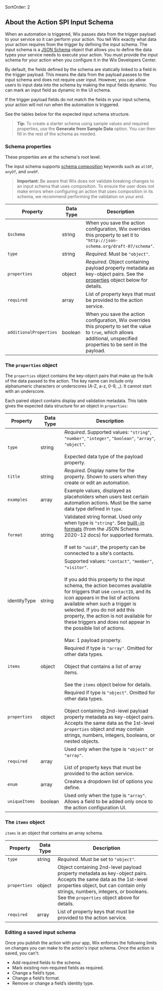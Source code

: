 SortOrder: 2
## About the Action SPI Input Schema

When an automation is triggered, Wix passes data from the trigger payload to your service so it can perform your action. You tell Wix exactly what data your action requires from the trigger by defining the input schema. The input schema is a [JSON Schema](https://json-schema.org/) object that allows you to define the data types your service needs to execute your action. You must provide the input schema for your action when you configure it in the Wix Developers Center.

By default, the fields defined by the schema are statically linked to a field in the trigger payload. This means the data from the payload passes to the input schema and does not require user input. However, you can allow users to input data into the schema by making the input fields dynamic. You can mark an input field as dynamic in the UI schema.

If the trigger payload fields do not match the fields in your input schema, your action will not run when the automation is triggered.

See the tables below for the expected input schema structure.

<blockquote class="tip">

__Tip:__ To create a starter schema using sample values and required properties, use the **Generate from Sample Data** option. You can then fill in the rest of the schema as needed.

</blockquote>

### Schema properties

These properties are at the schema's root level.

The input schema supports [schema composition](https://json-schema.org/understanding-json-schema/reference/combining.html#schema-composition) keywords such as `allOf`, `anyOf`, and `oneOf`. 

<blockquote class="important">

__Important:__
Be aware that Wix does not validate breaking changes to an input schema that uses composition. To ensure the user does not make errors when configuring an action that uses composition in its schema, we recommend performing the validation on your end.

</blockquote>

| Property | Data Type | Description |
| ------ |  ------ | ------ |
| `$schema` | string | When you save the action configuration, Wix overrides this property to set it to `"http://json-schema.org/draft-07/schema"`.
| `type` | string| _Required_. Must be `"object"`.|
| `properties` | object | _Required_. Object containing payload property metadata as key-object pairs. See the [properties](#the-properties-object) object below for details.|
| `required` | array | List of property keys that must be provided to the action service. |
| `additionalProperties` | boolean | When you save the action configuration, Wix overrides this property to set the value to `true`, which allows additional, unspecified properties to be sent in the payload.|

### The `properties` object

The `properties` object contains the key-object pairs that make up the bulk of the data passed to the action. The key name can include only alphanumeric characters or underscores (A-Z, a-z, 0-9, _). It cannot start with an underscore.

Each paired object contains display and validation metadata. This table gives the expected data structure for an object in `properties`:

| Property | Data Type | Description |
| ------ |  ------ | ------ |
| `type` | string | _Required_. Supported values: `"string"`, `"number"`, `"integer"`, `"boolean"`, `"array"`, `"object"`.<br /><br /> Expected data type of the payload property.|
| `title` | string | _Required_. Display name for the property. Shown to users when they create or edit an automation. |
| `examples` | array | Example values, displayed as placeholders when users test certain automation actions. Must be the same data type defined in `type`.|
| `format` | string | Validated string format. Used only when type is `"string"`. See [built-in formats](https://json-schema.org/understanding-json-schema/reference/string.html#built-in-formats) (from the JSON Schema 2020-12 docs) for supported formats.<br /><br />If set to `"uuid"`, the property can be connected to a site's contacts. |
| identityType | string | Supported values: `"contact"`, `"member"`, `"visitor"`.<br /><br />If you add this property to the input schema, the action becomes available for triggers that use `contactID`, and its icon appears in the list of actions available when such a trigger is selected. If you do not add this property, the action is not available for these triggers and does not appear in the possible list of actions. <br /><br />Max: 1 payload property. |
| `items` | object | Required if type is `"array"`. Omitted for other data types. <br /><br /> Object that contains a list of array items. <br /><br />  See the `items` object below for details. |
| `properties` | object | Required if type is `"object"`. Omitted for other data types.<br /><br />Object containing 2nd-level payload property metadata as key-object pairs. Accepts the same data as the 1st-level `properties` object and may contain strings, numbers, integers, booleans, or nested objects.|
| `required` | array | Used only when the type is `"object"` or `"array"`. <br /><br />  List of property keys that must be provided to the action service.|
| `enum` | array | Creates a dropdown list of options you define.|
| `uniqueItems` | boolean | Used only when the type is `"array"`. Allows a field to be added only once to the action configuration UI.|

### The `items` object

`items` is an object that contains an array schema.

| Property | Data Type | Description |
| ------ |  ------ | ------ |
| `type` | string | _Required_. Must be set to `"object"`.|
| `properties` | object | Object containing 2nd-level payload property metadata as key-object pairs. Accepts the same data as the 1st-level properties object, but can contain only strings, numbers, integers, or booleans. See the `properties` object above for details.|
| `required` | array | List of property keys that must be provided to the action service.|

### Editing a saved input schema

Once you publish the action with your app, Wix enforces the following limits on changes you can make to the action's input schema. Once the action is saved, you can't:

+ Add required fields to the schema.
+ Mark existing non-required fields as required.
+ Change a field’s type.
+ Change a field’s format.
+ Remove or change a field’s identity type.

